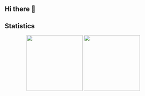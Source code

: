 ## Hi there 👋

<!--
**SimenYY/SimenYY** is a ✨ _special_ ✨ repository because its `README.md` (this file) appears on your GitHub profile.

Here are some ideas to get you started:

- 🔭 I’m currently working on ...
- 🌱 I’m currently learning ...
- 👯 I’m looking to collaborate on ...
- 🤔 I’m looking for help with ...
- 💬 Ask me about ...
- 📫 How to reach me: ...
- 😄 Pronouns: ...
- ⚡ Fun fact: ...
-->

## Statistics
<p align="center">
  <img src="https://github-readme-stats.vercel.app/api?username=HisAtri&show_icons=true" style="height: 180px;"/>
  <img src="https://github-readme-stats.vercel.app/api/top-langs/?username=HisAtri&layout=compact" style="height: 180px;"/>
</p>
